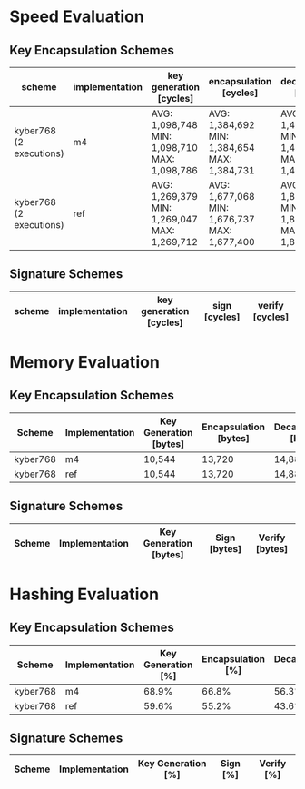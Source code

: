 # Speed Evaluation
## Key Encapsulation Schemes
| scheme | implementation | key generation [cycles] | encapsulation [cycles] | decapsulation [cycles] |
| ------ | -------------- | ----------------------- | ---------------------- | ---------------------- |
| kyber768 (2 executions) | m4 | AVG: 1,098,748 <br /> MIN: 1,098,710 <br /> MAX: 1,098,786 | AVG: 1,384,692 <br /> MIN: 1,384,654 <br /> MAX: 1,384,731 | AVG: 1,417,052 <br /> MIN: 1,417,014 <br /> MAX: 1,417,090 |
| kyber768 (2 executions) | ref | AVG: 1,269,379 <br /> MIN: 1,269,047 <br /> MAX: 1,269,712 | AVG: 1,677,068 <br /> MIN: 1,676,737 <br /> MAX: 1,677,400 | AVG: 1,827,778 <br /> MIN: 1,827,445 <br /> MAX: 1,828,111 |
## Signature Schemes
| scheme | implementation | key generation [cycles] | sign [cycles] | verify [cycles] |
| ------ | -------------- | ----------------------- | ------------- | --------------- |
# Memory Evaluation
## Key Encapsulation Schemes
| Scheme | Implementation | Key Generation [bytes] | Encapsulation [bytes] | Decapsulation [bytes] |
| ------ | -------------- | ---------------------- | --------------------- | --------------------- |
| kyber768 | m4 | 10,544 | 13,720 | 14,880 |
| kyber768 | ref | 10,544 | 13,720 | 14,880 |
## Signature Schemes
| Scheme | Implementation | Key Generation [bytes] | Sign [bytes] | Verify [bytes] |
| ------ | -------------- | ---------------------- | ------------ | -------------- |
# Hashing Evaluation
## Key Encapsulation Schemes
| Scheme | Implementation | Key Generation [%] | Encapsulation [%] | Decapsulation [%] |
| ------ | -------------- | ------------------ | ----------------- | ----------------- |
| kyber768 | m4 | 68.9% | 66.8% | 56.3% |
| kyber768 | ref | 59.6% | 55.2% | 43.6% |
## Signature Schemes
| Scheme | Implementation | Key Generation [%] | Sign [%] | Verify [%] |
| ------ | -------------- | ------------------ | -------- | ---------- |
